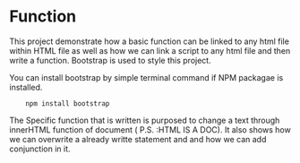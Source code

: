 # Function
This project demonstrate how a basic function can be linked to any html file within HTML file as well as how we can link a script to any html file and then write a function. Bootstrap is used to style this project.

You can install bootstrap by simple terminal command if NPM packagae is installed.

        npm install bootstrap

The Specific function that is written is purposed to change a text through innerHTML function of document ( P.S. :HTML IS A DOC). It also shows how we can overwrite a already writte statement and and how we can add conjunction in it.
